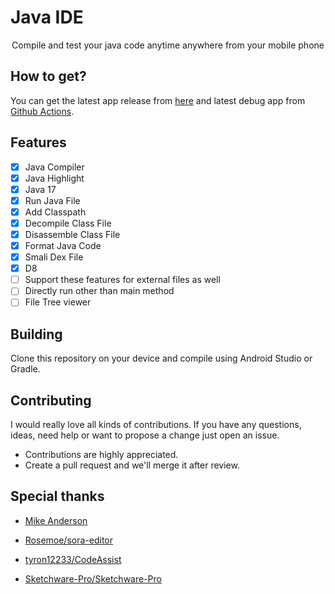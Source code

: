 # Java IDE

<div align='center'>

  Compile and test your java code anytime anywhere from your mobile phone

</div>

## How to get?

You can get the latest app release from [here](https://github.com/PranavPurwar/Java-Ide/releases) and latest debug app from [Github Actions](https://github.com/PranavPurwar/Java-Ide/actions).

## Features

- [x] Java Compiler
- [x] Java Highlight
- [x] Java 17
- [x] Run Java File
- [x] Add Classpath
- [x] Decompile Class File
- [x] Disassemble Class File
- [x] Format Java Code
- [x] Smali Dex File
- [x] D8
- [ ] Support these features for external files as well
- [ ] Directly run other than main method
- [ ] File Tree viewer

## Building

Clone this repository on your device and compile using Android Studio or Gradle.

## Contributing

I would really love all kinds of contributions. If you have any questions, ideas, need help or want to propose a change just open an issue.

- Contributions are highly appreciated.
- Create a pull request and we'll merge it after review.
 
## Special thanks

- [Mike Anderson](https://github.com/MikeAndrson)

- [Rosemoe/sora-editor](https://github.com/Rosemoe/sora-editor)

- [tyron12233/CodeAssist](https://github.com/tyron12233/CodeAssist)

- [Sketchware-Pro/Sketchware-Pro](https://github.com/Sketchware-Pro)
